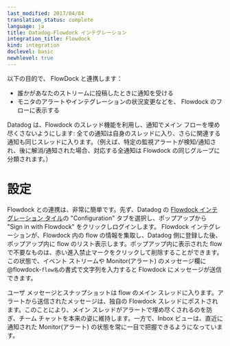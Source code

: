 ```yaml
---
last_modified: 2017/04/04
translation_status: complete
language: ja
title: Datadog-Flowdock インテグレーション
integration_title: Flowdock
kind: integration
doclevel: basic
newhlevel: true
---
```


<!-- Integrate with FlowDock to:

* be notified when someone posts on your stream
* get monitor alerts, integration status changes (and much more) directly in your flows

Datadog takes advantage on Flowdock's Threads to avoid polluting your flows with notifications: for a given flow, every notification will go in it's own Thread, further related notifications will go in that same thread (for instance if a given monitor alert is triggered and then resolved, the corresponding notifications will be grouped in Flowdock). -->

以下の目的で、 FlowDock と連携します：

* 誰かがあなたのストリームに投稿したときに通知を受ける
* モニタのアラートやインテグレーションの状況変更などを、 Flowdock のフローに表示する

Datadog は、Flowdock のスレッド機能を利用し、通知でメイン フローを埋め尽くさないようにします: 全ての通知は自身のスレッドに入り、さらに関連する通知も同じスレッドに入ります。（例えば、特定の監視アラートが検知/通知され、後に解消/通知された場合、対応する全通知は Flowdock の同じグループに分類されます。）


<!-- # Hands-off integration

Integrating flowdock is really straightforward. You just have to log into Flowdock on the Configuration tab. It will fetch all your opened flows. If you don't want to post to all of them, you can delete the ones you don't want to appear in the autocomplete list. You can then use @flowdock handles in any user message or monitor to post messages to your flows.

User messages and snapshots will go in the main thread of your flow while each alert will be posted in its own Flowdock thread. It prevents the main thread from being overpolluted with alerts and keeps your team chat clean and organized. On the other hand, you always have an immediate glance at the statuses of the monitors which reported recently on the Inbox view. -->

# 設定

Flowdock との連携は、非常に簡単です。先ず、Datadog の [Flowdock インテグレーション タイル][1]の "Configuration" タブを選択し、ポップアップから "Sign in with Flowdock" をクリックしログインします。 Flowdock インテグレーションが、Flowdock 内の flow の情報を集取し、Datadog 側に登録した後、ポップアップ内に flow のリスト表示します。ポップアップ内に表示された flow で不要なものは、赤い進入禁止マークをクリックして削除することができます。この状態で、イベント ストリームや Monitor(アラート) のメッセージ欄に @flowdock-`flow名`の書式で文字列を入力すると Flowdock にメッセージが送信できます。

ユーザ メッセージとスナップショットは flow のメイン スレッドに入ります。アラートから送信されたメッセージは、独自の Flowdock スレッドにポストされます。このことにより、メイン スレッドがアラートで埋め尽くされるのを防ぎ、チーム チャットを本来の姿に維持します。一方で、Inbox ビューは、直近に通知された Monitor(アラート) の状態を常に一目で把握できるようになっています。

[1]: https://app.datadoghq.com/account/settings#integrations/flowdock
